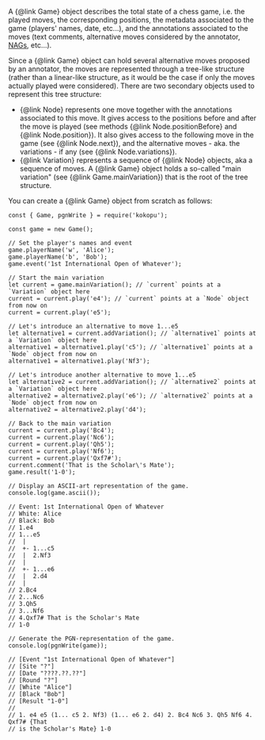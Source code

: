 A {@link Game} object describes the total state of a chess game, i.e. the played moves, the corresponding positions,
the metadata associated to the game (players' names, date, etc...), and the annotations associated to the moves
(text comments, alternative moves considered by the annotator, [NAGs](https://en.wikipedia.org/wiki/Numeric_Annotation_Glyphs),
etc...).

Since a {@link Game} object can hold several alternative moves proposed by an annotator, the moves are represented
through a tree-like structure (rather than a linear-like structure, as it would be the case if only the moves
actually played were considered). There are two secondary objects used to represent this tree structure:
- {@link Node} represents one move together with the annotations associated to this move. It gives access to the positions
before and after the move is played (see methods {@link Node.positionBefore} and {@link Node.position}).
It also gives access to the following move in the game (see {@link Node.next}), and the alternative moves - aka. the variations -
if any (see {@link Node.variations}).
- {@link Variation} represents a sequence of {@link Node} objects, aka a sequence of moves. A {@link Game} object holds a so-called "main variation"
(see {@link Game.mainVariation}) that is the root of the tree structure.

You can create a {@link Game} object from scratch as follows:

```
const { Game, pgnWrite } = require('kokopu');

const game = new Game();

// Set the player's names and event
game.playerName('w', 'Alice');
game.playerName('b', 'Bob');
game.event('1st International Open of Whatever');

// Start the main variation
let current = game.mainVariation(); // `current` points at a `Variation` object here
current = current.play('e4'); // `current` points at a `Node` object from now on
current = current.play('e5');

// Let's introduce an alternative to move 1...e5
let alternative1 = current.addVariation(); // `alternative1` points at a `Variation` object here
alternative1 = alternative1.play('c5'); // `alternative1` points at a `Node` object from now on
alternative1 = alternative1.play('Nf3');

// Let's introduce another alternative to move 1...e5
let alternative2 = current.addVariation(); // `alternative2` points at a `Variation` object here
alternative2 = alternative2.play('e6'); // `alternative2` points at a `Node` object from now on
alternative2 = alternative2.play('d4');

// Back to the main variation
current = current.play('Bc4');
current = current.play('Nc6');
current = current.play('Qh5');
current = current.play('Nf6');
current = current.play('Qxf7#');
current.comment('That is the Scholar\'s Mate');
game.result('1-0');

// Display an ASCII-art representation of the game.
console.log(game.ascii());

// Event: 1st International Open of Whatever
// White: Alice
// Black: Bob
// 1.e4
// 1...e5
//  |
//  +- 1...c5
//  |  2.Nf3
//  |
//  +- 1...e6
//  |  2.d4
//  |
// 2.Bc4
// 2...Nc6
// 3.Qh5
// 3...Nf6
// 4.Qxf7# That is the Scholar's Mate
// 1-0

// Generate the PGN-representation of the game.
console.log(pgnWrite(game));

// [Event "1st International Open of Whatever"]
// [Site "?"]
// [Date "????.??.??"]
// [Round "?"]
// [White "Alice"]
// [Black "Bob"]
// [Result "1-0"]
//
// 1. e4 e5 (1... c5 2. Nf3) (1... e6 2. d4) 2. Bc4 Nc6 3. Qh5 Nf6 4. Qxf7# {That
// is the Scholar's Mate} 1-0
```
